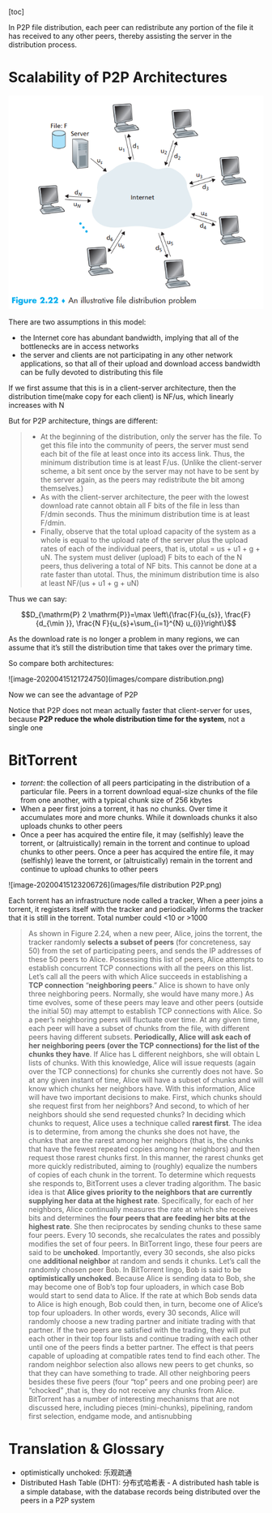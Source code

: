 [toc]

In P2P file distribution, each peer can redistribute any portion of the file it has received to any other peers, thereby assisting the server in the distribution process.

# Scalability of P2P Architectures

![image-20200415120439998](images/distribution.png)

There are two assumptions in this model:

- the Internet core has abundant bandwidth, implying that all of the bottlenecks are in access networks
- the server and clients are not participating in any other network applications, so that all of their upload and download access bandwidth can be fully  devoted to distributing this file

If we first assume that this is in a client-server architecture, then the distribution time(make copy for each client) is NF/us, which linearly increases with N

But for P2P architecture, things are different:

> - At the beginning of the distribution, only the server has the file. To get this file into the community of peers, the server must send each bit of the file at least once into its access link. Thus, the minimum distribution time is at least F/us. (Unlike the client-server scheme, a bit sent once by the server may not have to be sent by the server again, as the peers may redistribute the bit among themselves.)
> - As with the client-server architecture, the peer with the lowest  download rate cannot obtain all F bits of the file in less than F/dmin seconds. Thus the minimum distribution time is at least F/dmin.
> - Finally, observe that the total upload capacity of the system as a whole is equal to the upload rate of the server plus the upload rates of each of the individual peers, that is, utotal = us + u1 + g + uN. The system must deliver (upload) F bits to each of the N peers, thus delivering a total of NF bits. This cannot be done at a rate faster than utotal. Thus, the minimum distribution time is also at least NF/(us + u1 + g + uN)

Thus we can say: 

$$D_{\mathrm{P} 2 \mathrm{P}}=\max \left\{\frac{F}{u_{s}}, \frac{F}{d_{\min }}, \frac{N F}{u_{s}+\sum_{i=1}^{N} u_{i}}\right\}$$

As the download rate is no longer a problem in many regions, we can assume that it’s still the distribution time that takes over the primary time. 

So compare both architectures:

![image-20200415121724750](images/compare distribution.png)

Now we can see the advantage of P2P

Notice that P2P does not mean actually faster that client-server for uses, because **P2P reduce the whole distribution time for the system**, not a single one

# BitTorrent

- *torrent*: the collection of all peers participating in the distribution of a particular file. Peers in a torrent download equal-size chunks of the file from one another, with a typical chunk size of 256 kbytes  
- When a peer first joins a torrent, it has no chunks. Over time it  accumulates more and more chunks. While it downloads chunks it also uploads chunks to other peers 
- Once a peer has acquired the entire file, it may (selfishly) leave the torrent, or (altruistically) remain in the torrent and continue to upload chunks to other peers. Once a peer has acquired the entire file, it may (selfishly) leave the torrent, or (altruistically) remain in the torrent and
  continue to upload chunks to other peers  

![image-20200415123206726](images/file distribution P2P.png)

Each torrent has an infrastructure node called a tracker, When a peer joins a torrent, it registers itself with the tracker and periodically informs the tracker that it is still in the torrent. Total number could <10 or >1000

> As shown in Figure 2.24, when a new peer, Alice, joins the torrent, the tracker
> randomly **selects a subset of peers** (for concreteness, say 50) from the set of participating peers, and sends the IP addresses of these 50 peers to Alice. Possessing this list of peers, Alice attempts to establish concurrent TCP connections with all the peers on this list. Let’s call all the peers with which Alice succeeds in establishing a **TCP connection** “**neighboring peers**.”  Alice is shown to have only three neighboring peers. Normally, she would have many more.) As time evolves, some of these peers may leave and other peers (outside the initial 50) may attempt to establish TCP connections with Alice. So a peer’s neighboring peers will fluctuate over time. At any given time, each peer will have a subset of chunks from the file, with different peers having different subsets. **Periodically, Alice will ask each of her neighboring peers (over the TCP connections) for the list of the chunks they have**. If Alice has L different neighbors, she will obtain L lists of chunks. With this knowledge,  Alice will issue requests (again over the TCP connections) for chunks she currently does not have. So at any given instant of time, Alice will have a subset of chunks and will know which chunks her neighbors have. With this information, Alice will have two important decisions to make. First, which chunks should she request first from her neighbors? And second, to which of her neighbors should she send requested chunks? In deciding which chunks to request, Alice uses a technique called **rarest first**. The idea is to determine, from among the chunks she does not have, the chunks that are the rarest among her neighbors (that is, the chunks that have the fewest repeated copies among her neighbors) and then request those rarest chunks first. In this manner, the rarest chunks get more quickly redistributed, aiming to (roughly) equalize the numbers of copies of each chunk in the torrent. To determine which requests she responds to, BitTorrent uses a clever trading algorithm. The basic idea is that **Alice gives priority to the neighbors that are currently supplying her data at the highest rate**. Specifically, for each of her neighbors, Alice continually measures the rate at which she receives bits and determines the **four peers that are feeding her bits at the highest rate**. She then reciprocates by sending chunks to these same four peers. Every 10 seconds, she recalculates the rates and possibly modifies the set of four peers. In BitTorrent lingo, these four peers are said to be **unchoked**.  Importantly, every 30 seconds, she also picks one **additional neighbor** at random and sends it chunks. Let’s call the randomly chosen peer Bob. In BitTorrent lingo, Bob is said to be **optimistically unchoked**. Because Alice is sending data to Bob, she may become one of Bob’s top four uploaders, in which case Bob would start to send data to Alice. If the rate at which Bob sends data to Alice is high enough, Bob could then, in turn, become one of Alice’s top four uploaders. In other words, every 30 seconds, Alice will randomly choose a new trading partner and initiate trading with that partner. If the two peers are satisfied with the trading, they will put each other in their top four lists and continue trading with each other until one of the peers finds a better partner. The effect is that peers capable of uploading at compatible rates tend to find each other. The random neighbor selection also allows new peers to get chunks, so that they can have something to trade. All other neighboring peers besides these five peers (four “top” peers and one probing peer) are “chocked” ,that is, they do not receive any chunks from Alice. BitTorrent has a number of interesting mechanisms that are not discussed here, including pieces (mini-chunks), pipelining, random first selection, endgame mode, and antisnubbing





# Translation & Glossary

- optimistically unchoked: 乐观疏通
- Distributed Hash Table (DHT): 分布式哈希表 - A distributed hash table is a simple database, with the database records being distributed over the peers in a P2P system  